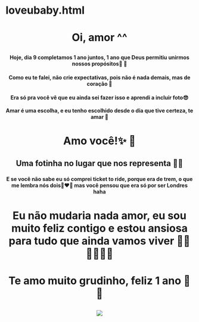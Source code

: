 # loveubaby.html <html><head><meta http-equiv="Content-Type" content="text/html; charset=UTF-8"></head><body><h1> <p align="center"> <b> Oi, amor ^^ </b> </p>  </h1>
<h4> <p align="center"> <b>Hoje, dia 9 completamos 1 ano juntos, 1 ano que Deus permitiu unirmos nossos propósitos👫 🙏</b> </p> </h4>
<h4> <p align="center"> <b> Como eu te falei, não crie expectativas, pois não é nada demais, mas de coração 💓</b> </p> </h4>
<h4> <p align="center"> <b> Era só pra você vê que eu ainda sei fazer isso e aprendi a incluir foto😎 </b></p></h4><b>
 <p align="center"> <b> Amar é uma escolha, e eu tenho escolhido desde o dia que tive certeza, te amar   💙

</b></p><h1><b> <p align="center"> <b>  Amo você!✨ 💙 </b> </p>  </b></h1><b>


<h2> <p align="center"> <b> Uma fotinha no lugar que nos representa 🚂🥰 </b></p></h2><b>

<h4> <p align="center"> <b> E se você não sabe eu só comprei ticket to ride, porque era de trem, o que me lembra nós dois👩‍❤️‍👨 mas você pensou que era só por ser Londres haha</b></p></h4><b>
<h1> <p align="center"> <b> Eu não mudaria nada amor, eu sou muito feliz contigo e estou ansiosa para tudo que ainda vamos viver 💭💍 👶👰🤵‍💒</b></p></h1><b>

<h1> <p align="center"> <b> Te amo muito grudinho, feliz 1 ano 🥳 💓 </b>  </p> </h1>


 <p align="center"> <b>  <img src="./loveubaby_files/Gabsevic.jpeg.jpeg">  </b>   </p>
    
</b></b></b></b></b></body></html>
